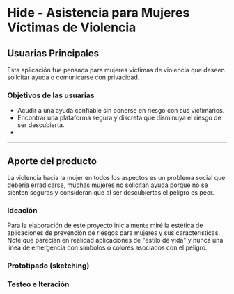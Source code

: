 # Hide - Asistencia para Mujeres Víctimas de Violencia

## Usuarias Principales

Esta aplicación fue pensada para mujeres víctimas de violencia que deseen soilcitar ayuda o comunicarse con privacidad.

### Objetivos de las usuarias

- Acudir a una ayuda confiable sin ponerse en riesgo con sus victimarios.
- Encontrar una plataforma segura y discreta que disminuya el riesgo de ser descubierta.
- 
___

## Aporte del producto

La violencia hacia la mujer en todos los aspectos es un problema social que debería erradicarse, muchas mujeres no solicitan ayuda porque no se sienten seguras y consideran que al ser descubiertas el peligro es peor.

### Ideación

Para la elaboración de este proyecto inicialmente miré la estética de aplicaciones de prevención de riesgos para mujeres y sus características. Noté que parecían en realidad aplicaciones de "estilo de vida" y nunca una línea de emergencia con símbolos o colores asociados con el peligro.

### Prototipado (sketching)



### Testeo e Iteración